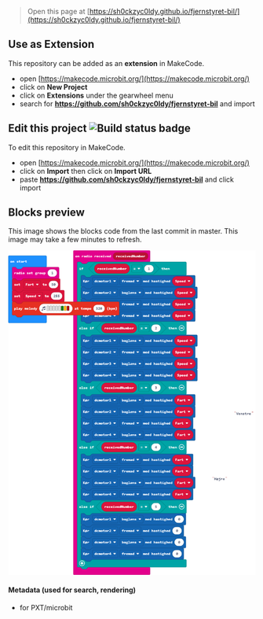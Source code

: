 
> Open this page at [https://sh0ckzyc0ldy.github.io/fjernstyret-bil/](https://sh0ckzyc0ldy.github.io/fjernstyret-bil/)

## Use as Extension

This repository can be added as an **extension** in MakeCode.

* open [https://makecode.microbit.org/](https://makecode.microbit.org/)
* click on **New Project**
* click on **Extensions** under the gearwheel menu
* search for **https://github.com/sh0ckzyc0ldy/fjernstyret-bil** and import

## Edit this project ![Build status badge](https://github.com/sh0ckzyc0ldy/fjernstyret-bil/workflows/MakeCode/badge.svg)

To edit this repository in MakeCode.

* open [https://makecode.microbit.org/](https://makecode.microbit.org/)
* click on **Import** then click on **Import URL**
* paste **https://github.com/sh0ckzyc0ldy/fjernstyret-bil** and click import

## Blocks preview

This image shows the blocks code from the last commit in master.
This image may take a few minutes to refresh.

![A rendered view of the blocks](https://github.com/sh0ckzyc0ldy/fjernstyret-bil/raw/master/.github/makecode/blocks.png)

#### Metadata (used for search, rendering)

* for PXT/microbit
<script src="https://makecode.com/gh-pages-embed.js"></script><script>makeCodeRender("{{ site.makecode.home_url }}", "{{ site.github.owner_name }}/{{ site.github.repository_name }}");</script>

